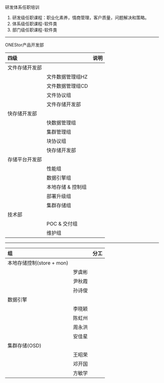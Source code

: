 研发体系任职培训
1. 研发级任职课程：职业化素养，情商管理，客户质量，问题解决和策略。
1. 体系级任职课程-软件类
1. 部门级任职课程-软件类

----

ONEStor产品开发部

|四级||说明|
|:-|:-|:-|
|文件存储开发部|||
||文件数据管理组HZ||
||文件数据管理组CD||
||文件协议组||
||文件存储开发部||
|快存储开发部|||
||快数据管理组||
||集群管理组||
||块协议组||
||快存储开发部||
|存储平台开发部|||
||性能组||
||数据引擎组||
||本地存储 & 控制组||
||部署升级组||
||集群存储组||
|技术部|||
||POC & 交付组||
||维护组||

----

|组||分工|
|:-|:-|:-|
|本地存储控制(store + mon)|||
||罗虞彬||
||尹秋霞||
||孙诗俊||
|数据引擎|||
||李晓颖||
||陈虹州||
||周永洪||
||安佳星||
|集群存储(OSD)|||
||王昭荣||
||邓开国||
||方敏学||
